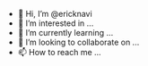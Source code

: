 - 👋 Hi, I’m @ericknavi
- 👀 I’m interested in ...
- 🌱 I’m currently learning ...
- 💞️ I’m looking to collaborate on ...
- 📫 How to reach me ...

<!---
ericknavi/ericknavi is a ✨ special ✨ repository because its `README.md` (this file) appears on your GitHub profile.
You can click the Preview link to take a look at your changes.
--->
